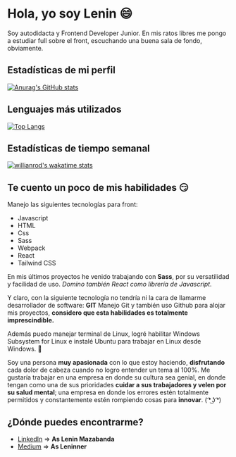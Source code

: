 # Hola, yo soy Lenin 😄

Soy autodidacta y Frontend Developer Junior. En mis ratos libres me pongo a estudiar full sobre el front, escuchando una buena sala de fondo, obviamente.

## Estadísticas de mi perfil

[![Anurag's GitHub stats](https://github-readme-stats.vercel.app/api?username=leninner&show_icons=true)](https://github.com/anuraghazra/github-readme-stats)

## Lenguajes más utilizados

[![Top Langs](https://github-readme-stats.vercel.app/api/top-langs/?username=leninner)](https://github.com/anuraghazra/github-readme-stats)

## Estadísticas de tiempo semanal

[![willianrod's wakatime stats](https://github-readme-stats.vercel.app/api/wakatime?username=leninner)](https://github.com/anuraghazra/github-readme-stats)

## Te cuento un poco de mis habilidades 😏

Manejo las siguientes tecnologías para front: 

- Javascript 
- HTML
- Css
- Sass
- Webpack
- React
- Tailwind CSS

En mis últimos proyectos he venido trabajando con **Sass**, por su versatilidad y facilidad de uso. _Domino también React como librería de Javascript._

Y claro, con la siguiente tecnología no tendría ni la cara de llamarme desarrollador de software: **GIT**
Manejo Git y también uso Github para alojar mis proyectos, **considero que esta habilidades es totalmente imprescindible.**

Además puedo manejar terminal de Linux, logré habilitar Windows Subsystem for Linux e instalé Ubuntu para trabajar en Linux desde Windows. 🙈

Soy una persona **muy apasionada** con lo que estoy haciendo, **disfrutando** cada dolor de cabeza cuando no logro entender un tema al 100%. 
Me gustaría trabajar en una empresa en donde su cultura sea genial, en donde tengan como una de sus prioridades **cuidar a sus trabajadores y velen por su salud mental**; una empresa en donde los errores estén totalmente permitidos y constantemente estén rompiendo cosas para **innovar**. ( ͡❛ ͜ʖ ͡❛)
 
## ¿Dónde puedes encontrarme?

- [LinkedIn](https://www.linkedin.com/in/leninner/) => **As Lenin Mazabanda** 
- [Medium]( https://leninner.medium.com/) => **As Leninner**

<!---
Leninner/Leninner is a ✨ special ✨ repository because its `README.md` (this file) appears on your GitHub profile.
You can click the Preview link to take a look at your changes.
--->
